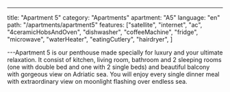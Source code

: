 ---

title: "Apartment 5"
category: "Apartments"
apartment: "A5"
language: "en"
path: "/apartments/apartment5"
features: ["satellite",
"internet",
"ac",
"4ceramicHobsAndOven",
"dishwasher",
"coffeeMachine",
"fridge",
"microwave",
"waterHeater",
"eatingCutlery",
"hairdryer",
]

---Apartment 5 is our penthouse made specially for luxury and your ultimate relaxation. It consist of kitchen, living room, bathroom and 2 sleeping rooms (one with double bed and one with 2 single beds) and beautiful balcony with gorgeous view on Adriatic sea. You will enjoy every single dinner meal with extraordinary view on moonlight flashing over endless sea.
